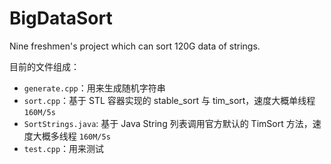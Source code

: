 # BigDataSort

Nine freshmen's project which can sort 120G data of strings.

目前的文件组成：

- `generate.cpp`：用来生成随机字符串
- `sort.cpp`：基于 STL 容器实现的 stable_sort 与 tim_sort，速度大概单线程 `160M/5s`
- `SortStrings.java`: 基于 Java String 列表调用官方默认的 TimSort 方法，速度大概多线程 `160M/5s`
- `test.cpp`：用来测试
